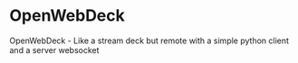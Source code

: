 # OpenWebDeck
OpenWebDeck - Like a stream deck but remote with a simple python client and a server websocket

